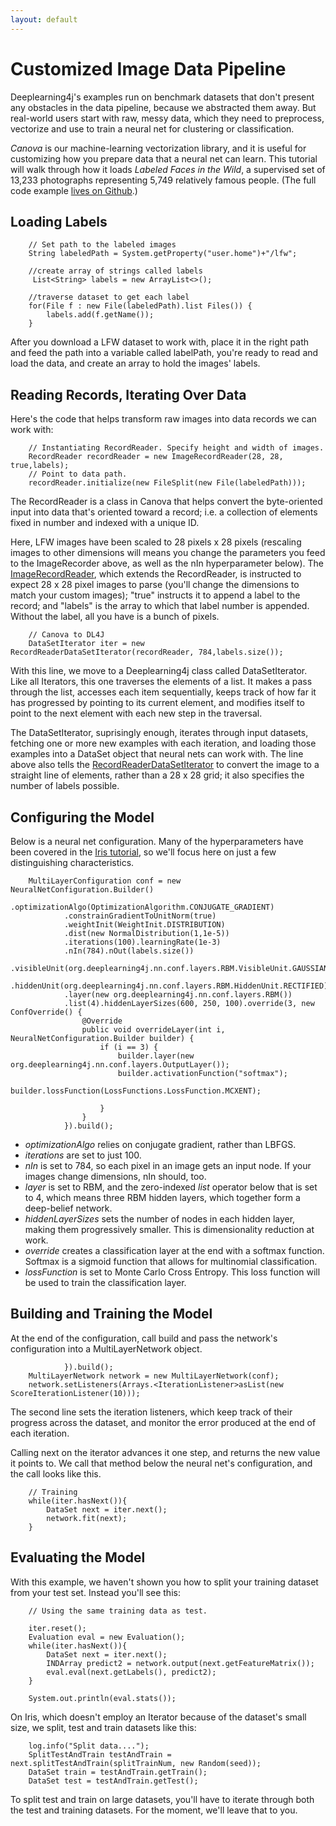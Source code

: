 ```yaml
---
layout: default
---
```


# Customized Image Data Pipeline

Deeplearning4j's examples run on benchmark datasets that don't present any obstacles in the data pipeline, because we abstracted them away. But real-world users start with raw, messy data, which they need to preprocess, vectorize and use to train a neural net for clustering or classification. 

*Canova* is our machine-learning vectorization library, and it is useful for customizing how you prepare data that a neural net can learn. This tutorial will walk through how it loads *Labeled Faces in the Wild*, a supervised set of 13,233 photographs representing 5,749 relatively famous people. (The full code example [lives on Github](https://github.com/deeplearning4j/Canova-examples/blob/master/src/main/java/datapipelines/ImageClassifierExample.java).)

## Loading Labels

        // Set path to the labeled images
        String labeledPath = System.getProperty("user.home")+"/lfw";
        
        //create array of strings called labels
         List<String> labels = new ArrayList<>(); 
        
        //traverse dataset to get each label
        for(File f : new File(labeledPath).list Files()) { 
            labels.add(f.getName());
        }

After you download a LFW dataset to work with, place it in the right path and feed the path into a variable called labelPath, you're ready to read and load the data, and create an array to hold the images' labels. 

## Reading Records, Iterating Over Data

Here's the code that helps transform raw images into data records we can work with:

        // Instantiating RecordReader. Specify height and width of images.
        RecordReader recordReader = new ImageRecordReader(28, 28, true,labels);
        // Point to data path. 
        recordReader.initialize(new FileSplit(new File(labeledPath)));

The RecordReader is a class in Canova that helps convert the byte-oriented input into data that's oriented toward a record; i.e. a collection of elements fixed in number and indexed with a unique ID. 

Here, LFW images have been scaled to 28 pixels x 28 pixels (rescaling images to other dimensions will means you change the parameters you feed to the ImageRecorder above, as well as the nIn hyperparameter below). The  [ImageRecordReader](https://github.com/deeplearning4j/Canova/blob/f03f32dd42f14af762bf443a04c4cfdcc172ac83/canova-nd4j/canova-nd4j-image/src/main/java/org/canova/image/recordreader/ImageRecordReader.java), which extends the RecordReader, is instructed to expect 28 x 28 pixel images to parse (you'll change the dimensions to match your custom images); "true" instructs it to append a label to the record; and "labels" is the array to which that label number is appended. Without the label, all you have is a bunch of pixels. 

        // Canova to DL4J
        DataSetIterator iter = new RecordReaderDataSetIterator(recordReader, 784,labels.size());

With this line, we move to a Deeplearning4j class called DataSetIterator. Like all Iterators, this one traverses the elements of a list. It makes a pass through the list, accesses each item sequentially, keeps track of how far it has progressed by pointing to its current element, and modifies itself to point to the next element with each new step in the traversal.

The DataSetIterator, suprisingly enough, iterates through input datasets, fetching one or more new examples with each iteration, and loading those examples into a DataSet object that neural nets can work with. The line above also tells the [RecordReaderDataSetIterator](https://github.com/deeplearning4j/deeplearning4j/blob/3e5c6a942864ced574c7715ae548d5e3cb22982c/deeplearning4j-core/src/main/java/org/deeplearning4j/datasets/canova/RecordReaderDataSetIterator.java) to convert the image to a straight line of elements, rather than a 28 x 28 grid; it also specifies the number of labels possible. 

## Configuring the Model

Below is a neural net configuration. Many of the hyperparameters have been covered in the [Iris tutorial](../iris-flower-dataset-tutorial.html), so we'll focus here on just a few distinguishing characteristics. 

        MultiLayerConfiguration conf = new NeuralNetConfiguration.Builder()
                .optimizationAlgo(OptimizationAlgorithm.CONJUGATE_GRADIENT)
                .constrainGradientToUnitNorm(true)
                .weightInit(WeightInit.DISTRIBUTION)
                .dist(new NormalDistribution(1,1e-5))
                .iterations(100).learningRate(1e-3)
                .nIn(784).nOut(labels.size())
                .visibleUnit(org.deeplearning4j.nn.conf.layers.RBM.VisibleUnit.GAUSSIAN)
                .hiddenUnit(org.deeplearning4j.nn.conf.layers.RBM.HiddenUnit.RECTIFIED)
                .layer(new org.deeplearning4j.nn.conf.layers.RBM())
                .list(4).hiddenLayerSizes(600, 250, 100).override(3, new ConfOverride() {
                    @Override
                    public void overrideLayer(int i, NeuralNetConfiguration.Builder builder) {
                        if (i == 3) {
                            builder.layer(new org.deeplearning4j.nn.conf.layers.OutputLayer());
                            builder.activationFunction("softmax");
                            builder.lossFunction(LossFunctions.LossFunction.MCXENT);

                        }
                    }
                }).build();

* *optimizationAlgo* relies on conjugate gradient, rather than LBFGS. 
* *iterations* are set to just 100. 
* *nIn* is set to 784, so each pixel in an image gets an input node. If your images change dimensions, nIn should, too.
* *layer* is set to RBM, and the zero-indexed *list* operator below that is set to 4, which means three RBM hidden layers, which together form a deep-belief network. 
* *hiddenLayerSizes* sets the number of nodes in each hidden layer, making them progressively smaller. This is dimensionality reduction at work. 
* *override* creates a classification layer at the end with a softmax function. Softmax is a sigmoid function that allows for multinomial classification. 
* *lossFunction* is set to Monte Carlo Cross Entropy. This loss function will be used to train the classification layer. 

## Building and Training the Model

At the end of the configuration, call build and pass the network's configuration into a MultiLayerNetwork object.

                }).build();
        MultiLayerNetwork network = new MultiLayerNetwork(conf);
        network.setListeners(Arrays.<IterationListener>asList(new ScoreIterationListener(10)));

The second line sets the iteration listeners, which keep track of their progress across the dataset, and monitor the error produced at the end of each iteration. 

Calling next on the iterator advances it one step, and returns the new value it points to. We call that method below the neural net's configuration, and the call looks like this. 

        // Training
        while(iter.hasNext()){
            DataSet next = iter.next();
            network.fit(next);
        }

## Evaluating the Model

With this example, we haven't shown you how to split your training dataset from your test set. Instead you'll see this:

        // Using the same training data as test. 
        
        iter.reset();
        Evaluation eval = new Evaluation();
        while(iter.hasNext()){
            DataSet next = iter.next();
            INDArray predict2 = network.output(next.getFeatureMatrix());
            eval.eval(next.getLabels(), predict2);
        }
        
        System.out.println(eval.stats());

On Iris, which doesn't employ an Iterator because of the dataset's small size, we split, test and train datasets like this:

        log.info("Split data....");
        SplitTestAndTrain testAndTrain = next.splitTestAndTrain(splitTrainNum, new Random(seed));
        DataSet train = testAndTrain.getTrain();
        DataSet test = testAndTrain.getTest();

To split test and train on large datasets, you'll have to iterate through both the test and training datasets. For the moment, we'll leave that to you. 
